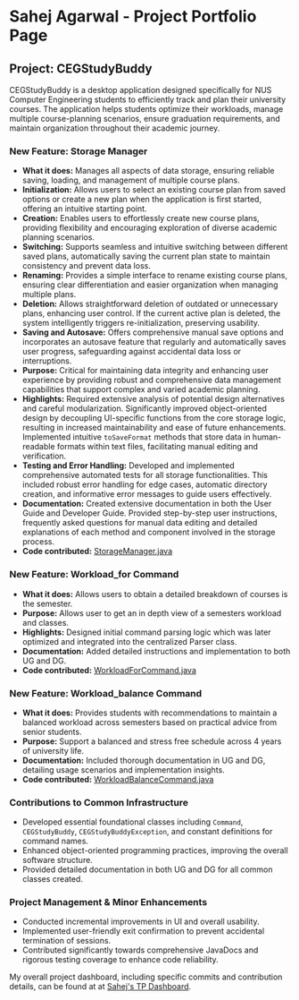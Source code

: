 # Sahej Agarwal - Project Portfolio Page

## Project: CEGStudyBuddy

CEGStudyBuddy is a desktop application designed specifically for NUS Computer Engineering students to efficiently track and plan their university courses. The application helps students optimize their workloads, manage multiple course-planning scenarios, ensure graduation requirements, and maintain organization throughout their academic journey.

### New Feature: Storage Manager
- **What it does:** Manages all aspects of data storage, ensuring reliable saving, loading, and management of multiple course plans.
- **Initialization:** Allows users to select an existing course plan from saved options or create a new plan when the application is first started, offering an intuitive starting point.
- **Creation:** Enables users to effortlessly create new course plans, providing flexibility and encouraging exploration of diverse academic planning scenarios.
- **Switching:** Supports seamless and intuitive switching between different saved plans, automatically saving the current plan state to maintain consistency and prevent data loss.
- **Renaming:** Provides a simple interface to rename existing course plans, ensuring clear differentiation and easier organization when managing multiple plans.
- **Deletion:** Allows straightforward deletion of outdated or unnecessary plans, enhancing user control. If the current active plan is deleted, the system intelligently triggers re-initialization, preserving usability.
- **Saving and Autosave:** Offers comprehensive manual save options and incorporates an autosave feature that regularly and automatically saves user progress, safeguarding against accidental data loss or interruptions.
- **Purpose:** Critical for maintaining data integrity and enhancing user experience by providing robust and comprehensive data management capabilities that support complex and varied academic planning.
- **Highlights:** Required extensive analysis of potential design alternatives and careful modularization. Significantly improved object-oriented design by decoupling UI-specific functions from the core storage logic, resulting in increased maintainability and ease of future enhancements. Implemented intuitive `toSaveFormat` methods that store data in human-readable formats within text files, facilitating manual editing and verification.
- **Testing and Error Handling:** Developed and implemented comprehensive automated tests for all storage functionalities. This included robust error handling for edge cases, automatic directory creation, and informative error messages to guide users effectively.
- **Documentation:** Created extensive documentation in both the User Guide and Developer Guide. Provided step-by-step user instructions, frequently asked questions for manual data editing and detailed explanations of each method and component involved in the storage process.
- **Code contributed:** [StorageManager.java](https://github.com/AY2425S2-CS2113-F14-2/tp/blob/master/src/main/java/studybuddy/data/storage/StorageManager.java)

### New Feature: Workload_for Command
- **What it does:** Allows users to obtain a detailed breakdown of courses is the semester.
- **Purpose:** Allows user to get an in depth view of a semesters workload and classes.
- **Highlights:** Designed initial command parsing logic which was later optimized and integrated into the centralized Parser class.
- **Documentation:** Added detailed instructions and implementation to both UG and DG.
- **Code contributed:** [WorkloadForCommand.java](https://github.com/AY2425S2-CS2113-F14-2/tp/blob/master/src/main/java/studybuddy/commands/WorkloadForCommand.java)

### New Feature: Workload_balance Command
- **What it does:** Provides students with recommendations to maintain a balanced workload across semesters based on practical advice from senior students.
- **Purpose:** Support a balanced and stress free schedule across 4 years of university life.
- **Documentation:** Included thorough documentation in UG and DG, detailing usage scenarios and implementation insights.
- **Code contributed:** [WorkloadBalanceCommand.java](https://github.com/AY2425S2-CS2113-F14-2/tp/blob/master/src/main/java/studybuddy/commands/WorkloadBalanceCommand.java)

### Contributions to Common Infrastructure
- Developed essential foundational classes including `Command`, `CEGStudyBuddy`, `CEGStudyBuddyException`, and constant definitions for command names.
- Enhanced object-oriented programming practices, improving the overall software structure.
- Provided detailed documentation in both UG and DG for all common classes created.

### Project Management & Minor Enhancements
- Conducted incremental improvements in UI and overall usability.
- Implemented user-friendly exit confirmation to prevent accidental termination of sessions.
- Contributed significantly towards comprehensive JavaDocs and rigorous testing coverage to enhance code reliability.

My overall project dashboard, including specific commits and contribution details, can be found at at [Sahej's TP Dashboard](https://nus-cs2113-ay2425s2.github.io/tp-dashboard/?search=&sort=totalCommits%20dsc&sortWithin=title&timeframe=commit&mergegroup=&groupSelect=groupByRepos&breakdown=true&checkedFileTypes=functional-code&since=2025-02-21&tabOpen=true&tabType=authorship&tabAuthor=SahejAgarwal05&tabRepo=AY2425S2-CS2113-F14-2%2Ftp%5Bmaster%5D&authorshipIsMergeGroup=false&authorshipFileTypes=functional-code&authorshipIsBinaryFileTypeChecked=false&authorshipIsIgnoredFilesChecked=false).

